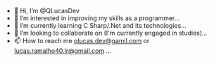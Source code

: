 - 👋 Hi, I’m @QLucasDev
- 👀 I’m interested in improving my skills as a programmer...
- 🌱 I’m currently learning C Sharp/.Net and its technologies...
- 💞️ I’m looking to collaborate on (I'm currently engaged in studies)...
- 📫 How to reach me qlucas.dev@gamil.com or lucas.ramalho40.lr@gmail.com ...

<!---
QLucasDev/QLucasDev is a ✨ special ✨ repository because its `README.md` (this file) appears on your GitHub profile.
You can click the Preview link to take a look at your changes.
--->
